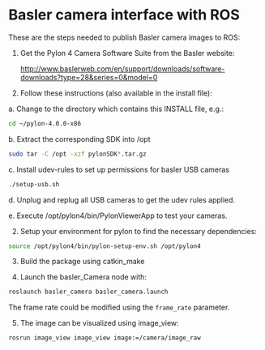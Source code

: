 Basler camera interface with ROS
========================

These are the steps needed to publish Basler camera images to ROS:

1. Get the Pylon 4 Camera Software Suite from the Basler website:

   http://www.baslerweb.com/en/support/downloads/software-downloads?type=28&series=0&model=0

2. Follow these instructions (also available in the install file):

  a. Change to the directory which contains this INSTALL file, e.g.: 
  ```bash
  cd ~/pylon-4.0.0-x86
 ```
  b. Extract the corresponding SDK into /opt
  ```bash
  sudo tar -C /opt -xzf pylonSDK*.tar.gz
  ```
  c. Install udev-rules to set up permissions for basler USB cameras
  ```bash
  ./setup-usb.sh
  ```
       
  d. Unplug and replug all USB cameras to get the udev rules applied.
  
  e. Execute /opt/pylon4/bin/PylonViewerApp to test your cameras.
  
2. Setup your environment for pylon to find the necessary dependencies:

```bash
source /opt/pylon4/bin/pylon-setup-env.sh /opt/pylon4
```

3. Build the package using catkin_make

4. Launch the basler_Camera node with:

```bash
roslaunch basler_camera basler_camera.launch
```

The frame rate could be modified using the ```frame_rate``` parameter.

5. The image can be visualized using image_view:

```bash
rosrun image_view image_view image:=/camera/image_raw
```



